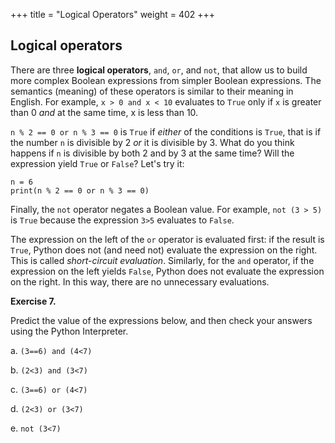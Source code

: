 +++
title = "Logical Operators"
weight = 402
+++

## Logical operators

There are three **logical operators**,  ```and```, ```or```, and ```not```,
that allow us to build more complex
Boolean expressions from simpler Boolean expressions. The
semantics (meaning) of these operators is similar to their meaning in English.
For example, ```x > 0 and x < 10``` evaluates to ```True``` only if ```x``` is greater than 0 *and*
at the same time, x is less than 10.

```n % 2 == 0 or n % 3 == 0``` is ```True``` if *either* of the conditions is ```True```,
that is if the number ```n``` is divisible by 2 *or* it is divisible by 3.  What do
you think happens if ```n``` is divisible by both 2 and by 3 at the same time?
Will the expression yield ```True``` or ```False```?  Let's try it:


```
n = 6
print(n % 2 == 0 or n % 3 == 0)
```

Finally, the ```not``` operator negates a Boolean value. For example, ```not (3 > 5)```
is ```True``` because the expression ```3>5``` evaluates to ```False```.

The expression on the left of the ```or``` operator is evaluated first: if the result is ```True```,
Python does not (and need not) evaluate the expression on the right. This is called *short-circuit evaluation*.
Similarly, for the ```and``` operator, if the expression on the left yields ```False```, Python does not
evaluate the expression on the right.   In this way, there are no unnecessary evaluations.

**Exercise 7.** 

Predict the value of the expressions below, and then check your answers using the Python Interpreter.

a. ```(3==6) and (4<7)```

b. ```(2<3) and (3<7)```

c. ```(3==6) or (4<7)```

d. ```(2<3) or (3<7)```

e. ```not (3<7)```